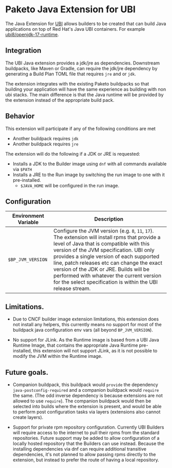 # Paketo Java Extension for UBI

The Java Extension for
[UBI](https://www.redhat.com/en/blog/introducing-red-hat-universal-base-image)
allows builders to be created that can build Java applications on top of
Red Hat's Java UBI containers. For example
[ubi8/openjdk-17-runtime](https://catalog.redhat.com/software/containers/ubi8/openjdk-17-runtime/618bdc5f843af1624c4e4ba8).

## Integration

The UBI Java extension provides a jdk/jre as dependencies.
Downstream buildpacks, like Maven or Gradle, can
require the jdk/jre dependency by generating a Build Plan TOML
file that requires `jre` and or `jdk`.

The extension integrates with the existing Paketo buildpacks
so that building your application will have the same experience
as building with non ubi stacks. The main difference is that
the Java runtime will be provided by the extension instead of the
appropriate build pack.

## Behavior

This extension will participate if any of the following conditions are met

* Another buildpack requires `jdk`
* Another buildpack requires `jre`

The extension will do the following if a JDK or JRE is requested:

* Installs a JDK to the Builder image using `dnf` with all commands available via `$PATH`
* Installs a JRE to the Run image by switching the run image to one with it pre-installed.
    * `$JAVA_HOME` will be configured in the run image.

## Configuration

| Environment Variable          | Description                                                                                                                                                                                                                                                                                                                                                                                                                                                                                                                                                                                                                                                                                                                                                                                                                                                                                                                                                                                                                                                                                                                                                                                                                                   |
| ----------------------------- | --------------------------------------------------------------------------------------------------------------------------------------------------------------------------------------------------------------------------------------------------------------------------------------------------------------------------------------------------------------------------------------------------------------------------------------------------------------------------------------------------------------------------------------------------------------------------------------------------------------------------------------------------------------------------------------------------------------------------------------------------------------------------------------------------------------------------------------------------------------------------------------------------------------------------------------------------------------------------------------------------------------------------------------------------------------------------------------------------------------------------------------------------------------------------------------------------------------------------------------------- |
| `$BP_JVM_VERSION`             | Configure the JVM version (e.g. `8`, `11`, `17`).  The extension will install rpms that provide a level of Java that is compatible with this version of the JVM specification.  UBI only provides a single version of each supported line, patch releases etc can change the exact version of the JDK or JRE. Builds will be performed with whatever the current version for the select specification is within the UBI release stream. |


## Limitations.

* Due to CNCF builder image extension limitations, this extension does not install any helpers, this currently means no support for most of the buildpack java configuration env vars (all beyond `BP_JVM_VERSION`).

* No support for JLink. As the Runtime image is based from a UBI Java Runtime Image, that contains the appropriate Java Runtime pre-installed, this extension will not support JLink, as it is not possible to modify the JVM within the Runtime image. 


## Future goals.

* Companion buildpack, this buildpack would `provide` the dependency `java-postconfig-required` and a companion buildpack would `require` the same. (The odd inverse dependency is because extensions are not allowed to use `require`). The companion buildpack would then be selected into builds where the extension is present, and would be able to perform post configuration tasks via layers (extensions also cannot create layers). 

* Support for private rpm repository configuration. Currently UBI Builders will require access to the internet to pull their rpms from the standard repositories. Future support may be added to allow configuration of a locally hosted repository that the Builders can use instead. Because the installing dependencies via dnf can require additional transitive dependencies, it's not planned to allow passing rpms directly to the extension, but instead to prefer the route of having a local repository. 

